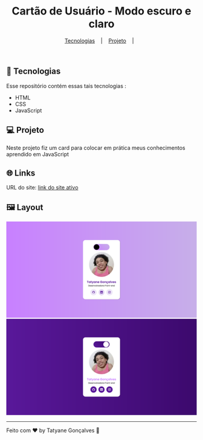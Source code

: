 <h1 align="center"> Cartão de Usuário - Modo escuro e claro </h1>
    <p  align="center">
        <a href="#-tecnologias">Tecnologias</a> &nbsp;&nbsp;&nbsp;|&nbsp;&nbsp;&nbsp;
        <a href="#-projeto">Projeto</a> &nbsp;&nbsp;&nbsp;|&nbsp;&nbsp;&nbsp;
    </p>


<br>

## 🚀 Tecnologias

Esse repositório contém essas tais tecnologias :

- HTML
- CSS
- JavaScript

## 💻 Projeto

Neste projeto fiz um card para colocar em prática meus conhecimentos aprendido em JavaScript

## 🌐 Links

URL do site: [link do site ativo](https://tatyanepgoncalves.github.io/User-card/)

## 🖼️ Layout

<img src="img/modo-light.png" alt="">
<img src="img/modo-dark.png" alt="">












<hr>

Feito com ♥ by Tatyane Gonçalves :wave: 

